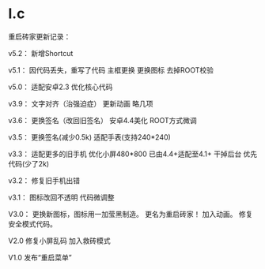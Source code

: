 # l.c
重启砖家更新记录：

v5.2：
新增Shortcut

v5.1：
因代码丢失，重写了代码
主框更换
更换图标
去掉ROOT校验

v5.0：
适配安卓2.3
优化核心代码

v3.9：
文字对齐（治强迫症）
更新动画
略几项

v3.6：
更换签名（改回旧签名）
安卓4.4美化
ROOT方式微调

v3.5：
更换签名(减少0.5k)
适配手表(支持240*240)

v3.3：
适配更多的旧手机
优化小屏480*800
已由4.4+适配至4.1+
干掉后台
优先代码(少了2k)

v3.2：
修复旧手机出错

v3.1：
图标改回不透明
代码微调整

V3.0：
更换新图标，图标用一加莹黑制造。
更名为重启砖家！
加入动画。
修复安全模式代码。

V2.0
修复小屏乱码
加入救砖模式

V1.0
发布“重启菜单”
